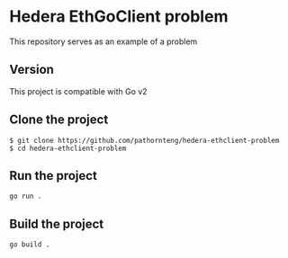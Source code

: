 # Hedera EthGoClient problem

This repository serves as an example of a problem

## Version

This project is compatible with Go v2

## Clone the project

```
$ git clone https://github.com/pathornteng/hedera-ethclient-problem
$ cd hedera-ethclient-problem
```

## Run the project

```
go run .
```

## Build the project

```
go build .
```
